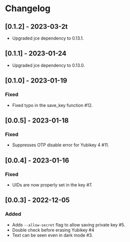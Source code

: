 # Changelog

## [0.1.2] - 2023-03-2t

- Upgraded jce dependency to 0.13.1.



## [0.1.1] - 2023-01-24

- Upgraded jce dependency to 0.13.0.


## [0.1.0] - 2023-01-19

### Fixed

- Fixed typo in the save_key function #12.



## [0.0.5] - 2023-01-18

### Fixed

- Suppresses OTP disable error for Yubikey 4 #11.


## [0.0.4] - 2023-01-16

### Fixed

- UIDs are now properly set in the key #7.

## [0.0.3] - 2022-12-05

### Added

- Adds `--allow-secret` flag to allow saving private key #5.
- Double check before erasing Yubikey #4
- Text can be seen even in dark mode #3.
